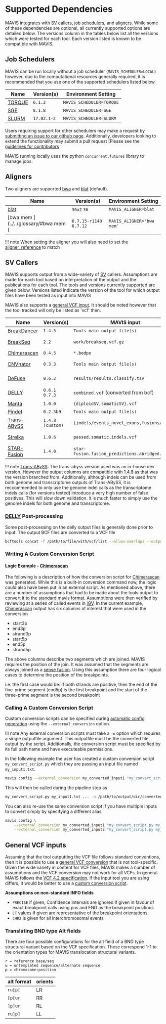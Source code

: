 # Supported Dependencies

MAVIS integrates with
[SV callers](../../inputs/support/#sv-callers),
[job schedulers](../../inputs/support/#job-schedulers), and
[aligners](../../inputs/support/#aligners). While some of
these dependencies are optional, all currently supported options are
detailed below. The versions column in the tables below list all the
versions which were tested for each tool. Each version listed is known
to be compatible with MAVIS.

## Job Schedulers

MAVIS can be run locally without a job scheduler
(`MAVIS_SCHEDULER=LOCAL`) however, due to the computational resources
generally required, it is recommended that you use one of the supported
schedulers listed below.

| Name                             | Version(s)  | Environment Setting      |
| -------------------------------- | ----------- | ------------------------ |
| [TORQUE](../../glossary/#torque) | `6.1.2`     | `MAVIS_SCHEDULER=TORQUE` |
| [SGE](../../glossary/#sge)       | `8.1.8`     | `MAVIS_SCHEDULER=SGE`    |
| [SLURM](../../glossary/#slurm)   | `17.02.1-2` | `MAVIS_SCHEDULER=SLURM`  |

Users requiring support for other schedulers may make a request by
[submitting an issue to our github
page](https://github.com/bcgsc/mavis/issues). Additionally, developers
looking to extend the functionality may submit a pull request (Please
see the
[guidelines for contributors](../../development/)

MAVIS running locally uses the python
`concurrent.futures` library to manage
jobs.
##

## Aligners

Two aligners are supported [bwa](../../glossary/#bwa) and
[blat](../../glossary/#blat) (default).

| Name                                           | Version(s)              | Environment Setting       |
| ---------------------------------------------- | ----------------------- | ------------------------- |
| [blat](../../glossary/#blat)                   | `36x2` `36`             | `MAVIS_ALIGNER=blat`      |
| [bwa mem <bwa>](../../glossary/#bwa mem <bwa>) | `0.7.15-r1140` `0.7.12` | `MAVIS_ALIGNER='bwa mem'` |

!!! note
    When setting the aligner you will also need to set the
    [aligner_reference](../../configuration/settings/#aligner_reference) to match

## SV Callers

MAVIS supports output from a wide-variety of [SV](../../glossary/#sv) callers. Assumptions are made for each tool based on
interpretation of the output and the publications for each tool. The
tools and versions currently supported are given below. Versions listed
indicate the version of the tool for which output files have been tested
as input into MAVIS

MAVIS also supports a [general VCF input](../../inputs/support/#general-vcf-inputs).
It should be noted however that the tool tracked will only be listed as
'vcf' then.

| Name                                       | Version(s)       | MAVIS input                                   | Publication                                                 |
| ------------------------------------------ | ---------------- | --------------------------------------------- | ----------------------------------------------------------- |
| [BreakDancer](../../glossary/#breakdancer) | `1.4.5`          | `Tools main output file(s)`                   | [Chen-2009](../../background/citations#chen-2009)           |
| [BreakSeq](../../glossary/#breakseq)       | `2.2`            | `work/breakseq.vcf.gz`                        | [Abyzov-2015](../../background/citations#abyzov-2015)       |
| [Chimerascan](../../glossary/#chimerascan) | `0.4.5`          | `*.bedpe`                                     | [Iyer-2011](../../background/citations#Iyer-2011)           |
| [CNVnator](../../glossary/#cnvnator)       | `0.3.3`          | `Tools main output file(s)`                   | [Abyzov-2011](../../background/citations#abyzov-2011)       |
| [DeFuse](../../glossary/#defuse)           | `0.6.2`          | `results/results.classify.tsv`                | [McPherson-2011](../../background/citations#mcpherson-2011) |
| [DELLY](../../glossary/#delly)             | `0.6.1` `0.7.3`  | `combined.vcf` (converted from bcf)           | [Rausch-2012](../../background/citations#rausch-2012)       |
| [Manta](../../glossary/#manta)             | `1.0.0`          | `{diploidSV,somaticSV}.vcf`                   | [Chen-2016](../../background/citations#chen-2016)           |
| [Pindel](../../glossary/#pindel)           | `0.2.5b9`        | `Tools main output file(s)`                   | [Ye-2009](../../background/citations#ye-2009)               |
| [Trans-ABySS](../../glossary/#trans-abyss) | `1.4.8 (custom)` | `{indels/events_novel_exons,fusions/*}.tsv`   | [Robertson-2010](../../background/citations#robertson-2010) |
| [Strelka](../../glossary/#strelka)         | `1.0.6`          | `passed.somatic.indels.vcf`                   | [Saunders-2012](../../background/citations#saunders-2012)   |
| [STAR-Fusion](../../glossary/#star-fusion) | `1.4.0`          | `star-fusion.fusion_predictions.abridged.tsv` | [Haas-2017](../../background/citations#haas-2017)           |

!!! note
    [Trans-ABySS](../../glossary/#trans-abyss): The trans-abyss version
    used was an in-house dev version. However the output columns are
    compatible with 1.4.8 as that was the version branched from.
    Additionally, although indels can be used from both genome and
    transcriptome outputs of Trans-ABySS, it is reccommended to only use the
    genome indel calls as the transcriptome indels calls (for versions
    tested) introduce a very high number of false positives. This will slow
    down validation. It is much faster to simply use the genome indels for
    both genome and transcriptome.

### [DELLY](../../glossary/#delly) Post-processing

Some post-processing on the delly output files is generally done prior
to input. The output BCF files are converted to a VCF file

```bash
bcftools concat -f /path/to/file/with/vcf/list --allow-overlaps --output-type v --output combined.vcf
```

### Writing A Custom Conversion Script

#### Logic Example - [Chimerascan](../../glossary/#chimerascan)

The following is a description of how the conversion script for
[Chimerascan](../../background/citations/#iyer-2011) was generated.
While this is a built-in conversion command now, the logic could also
have been put in an external script. As mentioned above, there are a
number of assumptions that had to be made about the tools output to
convert it to the
[standard mavis format](../../inputs/standard/). Assumptions were then verified by reviewing at a series of
called events in [IGV](../../glossary/#igv). In the current
example, [Chimerascan](../../background/citations/#iyer-2011) output
has six columns of interest that were used in the conversion

- start3p
- end3p
- strand3p
- start5p
- end5p
- strand5p

The above columns describe two segments which are joined. MAVIS requires
the position of the join. It was assumed that the segments are always
joined as a [sense fusion](../../glossary/#sense-fusion). Using this
assumption there are four logical cases to determine the position of the
breakpoints.

i.e. the first case would be: If both strands are positive, then the end
of the five-prime segment (end5p) is the first breakpoint and the start
of the three-prime segment is the second breakpoint

### Calling A Custom Conversion Script

Custom conversion scripts can be specified during
[automatic config generation](../../configuration/general/#pipeline-configuration-file)
using the `--external_conversion` option.

!!! note
    Any external conversion scripts must take a `-o` option which requires a
    single outputfile argument. This outputfile must be the converted file
    output by the script. Additionally, the conversion script must be
    specified by its full path name and have executeable permissions.

In the following example the user has created a custom conversion script
`my_convert_script.py` which they are passing an input file named
`my_input1.txt`.

```bash
mavis config --external_conversion my_converted_input1 "my_convert_script.py my_input1.txt ... "
```

This will then be called during the pipeline step as

```bash
my_convert_script.py my_input1.txt ... -o /path/to/output/dir/converted_inputs/my_converted_input1.tab
```

You can also re-use the same conversion script if you have multiple
inputs to convert simply by specifying a different alias

```bash
mavis config \
    --external_conversion my_converted_input1 "my_convert_script.py my_input1.txt" \
    --external_conversion my_converted_input2 "my_convert_script.py my_input2.txt"
```

## General VCF inputs

Assuming that the tool outputting the VCF file follows standard
conventions, then it is possible to use a
[general VCF conversion](../../package/mavis/tools/vcf)
that is not tool-specific. Given the wide variety in content for VCF files,
MAVIS makes a number of assumptions and the VCF conversion may not work
for all VCFs. In general MAVIS follows the [VCF 4.2
specification](https://samtools.github.io/hts-specs/VCFv4.2.pdf). If the
input tool you are using differs, it would be better to use a
[custom conversion script](#calling-a-custom-conversion-script).

**Assumptions on non-standard INFO fields**

- `PRECISE` if given, Confidence intervals are ignored if given in favour of exact breakpoint calls using pos and END as the breakpoint positions
- `CT` values if given are representative of the breakpoint orientations.
- `CHR2` is given for all interchromosomal events

### Translating BND type Alt fields

There are four possible configurations for the alt field of a BND type structural variant
based on the VCF specification. These correspond 1-1 to the orientation types for MAVIS
translocation structural variants.

```text
r = reference base/seq
u = untemplated sequence/alternate sequence
p = chromosome:position
```

| alt format | orients |
| ---------- | ------- |
| `ru[p[`    | LR      |
| `[p[ur`    | RR      |
| `]p]ur`    | RL      |
| `ru]p]`    | LL      |
